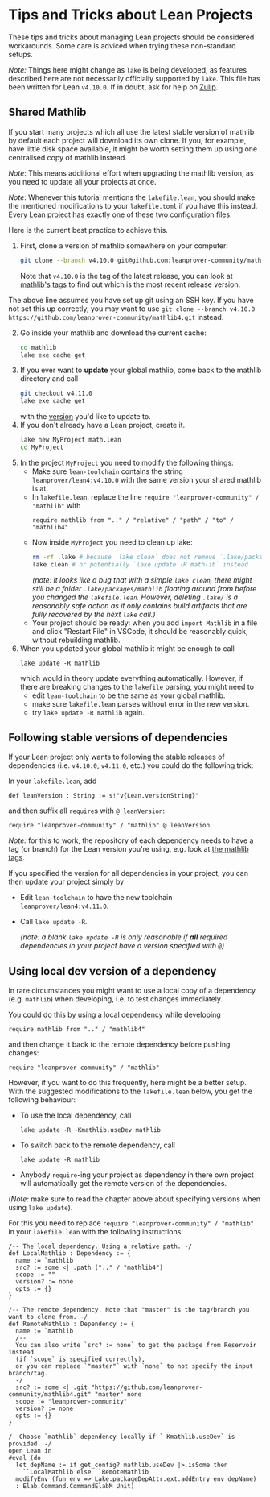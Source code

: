 # Tips and Tricks about Lean Projects

These tips and tricks about managing Lean projects should be considered workarounds.
Some care is adviced when trying these non-standard setups.

*Note:* Things here might change as `lake` is being developed, as features described here are not necessarily officially supported by `lake`. This file has been written for Lean `v4.10.0`. If in doubt, ask for help on [Zulip](https://leanprover.zulipchat.com).

## Shared Mathlib

If you start many projects which all use the latest stable version of mathlib
by default each project will download its own clone.
If you, for example, have little disk space available,
it might be worth setting them up using one centralised copy of mathlib instead.

*Note*: This means additional effort when upgrading the mathlib version,
as you need to update all your projects at once.

*Note*: Whenever this tutorial mentions the `lakefile.lean`, you should make the mentioned
modifications to your `lakefile.toml` if you have this instead. Every Lean project
has exactly one of these two configuration files.

Here is the current best practice to achieve this.

1) First, clone a version of mathlib somewhere on your computer:
   ```bash
   git clone --branch v4.10.0 git@github.com:leanprover-community/mathlib4.git
   ```
   Note that `v4.10.0` is the tag of the latest release, you can look at [mathlib's tags](https://github.com/leanprover-community/mathlib4/tags) to find out which is the most recent release version.

  The above line assumes you have set up git using an SSH key.
  If you have not set this up correctly, you may want to
  use `git clone --branch v4.10.0 https://github.com/leanprover-community/mathlib4.git` instead.

2) Go inside your mathlib and download the current cache:
   ```bash
   cd mathlib
   lake exe cache get
   ```
3) If you ever want to **update** your global mathlib, come back to the mathlib directory and call
   ```bash
   git checkout v4.11.0
   lake exe cache get
   ```
   with the [version](https://github.com/leanprover-community/mathlib4/tags) you'd like to update to.
4) If you don't already have a Lean project, create it.
   ```bash
   lake new MyProject math.lean
   cd MyProject
   ```
5) In the project `MyProject` you need to modify the following things:
   * Make sure `lean-toolchain` contains the string `leanprover/lean4:v4.10.0` with the same version your shared mathlib is at.
   * In `lakefile.lean`, replace the line `require "leanprover-community" / "mathlib"` with
     ```
     require mathlib from ".." / "relative" / "path" / "to" / "mathlib4"
     ```
   * Now inside `MyProject` you need to clean up lake:
     ```bash
     rm -rf .lake # because `lake clean` does not remove `.lake/packages/mathlib` which might have been downloaded by `lake new`.
     lake clean # or potentially `lake update -R mathlib` instead
     ```
     *(note: it looks like a bug that with a simple `lake clean`, there might still be a folder `.lake/packages/mathlib` floating around from before you changed the `lakefile.lean`. However, deleting `.lake/` is a reasonably safe action as it only contains build artifacts that are fully recovered by the next `lake` call.)*
   * Your project should be ready: when you add `import Mathlib` in a file and click "Restart File" in VSCode, it should be reasonably quick, without rebuilding mathlib.
6) When you updated your global mathlib it might be enough to call
   ```
   lake update -R mathlib
   ```
   which would in theory update everything automatically.
   However, if there are breaking changes to the `lakefile` parsing, you might need to
   * edit `lean-toolchain` to be the same as your global mathlib.
   * make sure `lakefile.lean` parses without error in the new version.
   * try `lake update -R mathlib` again.

## Following stable versions of dependencies

If your Lean project only wants to following the stable releases of dependencies (i.e. `v4.10.0`, `v4.11.0`, etc.) you could do the following trick:

In your `lakefile.lean`, add

```lean
def leanVersion : String := s!"v{Lean.versionString}"
```

and then suffix all `require`s with `@ leanVersion`:

```
require "leanprover-community" / "mathlib" @ leanVersion
```

*Note:* for this to work, the repository of each dependency needs to have a tag (or branch) for the Lean version you're using, e.g. look at [the mathlib tags](https://github.com/leanprover-community/mathlib4/tags).

If you specified the version for all dependencies in your project, you can then update your project simply by

* Edit `lean-toolchain` to have the new toolchain `leanprover/lean4:v4.11.0`.
* Call `lake update -R`.

  *(note: a blank `lake update -R` is only reasonable if **all** required dependencies in your project have a version specified with `@`)*



## Using local dev version of a dependency

In rare circumstances you might want to use a local copy of a dependency (e.g. `mathlib`) when developing, i.e. to test changes immediately.

You could do this by using a local dependency while developing
```
require mathlib from ".." / "mathlib4"
```
and then change it back to the remote dependency before pushing changes:
```
require "leanprover-community" / "mathlib"
```

However, if you want to do this frequently, here might be a better setup. With the suggested modifications to the `lakefile.lean` below, you get the following behaviour:

* To use the local dependency, call
  ```
  lake update -R -Kmathlib.useDev mathlib
  ```
* To switch back to the remote dependency, call
  ```
  lake update -R mathlib
  ```
* Anybody `require`-ing your project as dependency in there own project will automatically get the remote version of the dependencies.

(*Note:* make sure to read the chapter above about specifying versions when using `lake update`).

For this you need to replace `require "leanprover-community" / "mathlib"` in your `lakefile.lean` with the following instructions:

```lean
/-- The local dependency. Using a relative path. -/
def LocalMathlib : Dependency := {
  name := `mathlib
  src? := some <| .path (".." / "mathlib4")
  scope := ""
  version? := none
  opts := {}
}

/-- The remote dependency. Note that "master" is the tag/branch you want to clone from. -/
def RemoteMathlib : Dependency := {
  name := `mathlib
  /--
  You can also write `src? := none` to get the package from Reservoir instead
  (if `scope` is specified correctly),
  or you can replace `"master"` with `none` to not specify the input branch/tag.
  -/
  src? := some <| .git "https://github.com/leanprover-community/mathlib4.git" "master" none
  scope := "leanprover-community"
  version? := none
  opts := {}
}

/- Choose `mathlib` dependency locally if `-Kmathlib.useDev` is provided. -/
open Lean in
#eval (do
  let depName := if get_config? mathlib.useDev |>.isSome then
    ``LocalMathlib else ``RemoteMathlib
  modifyEnv (fun env => Lake.packageDepAttr.ext.addEntry env depName)
  : Elab.Command.CommandElabM Unit)
```